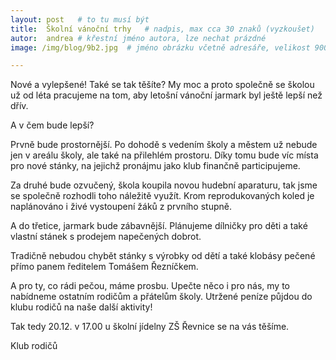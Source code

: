 ```yaml
---
layout: post   # to tu musí být
title:  Školní vánoční trhy   # nadpis, max cca 30 znaků (vyzkoušet)
autor:  andrea # křestní jméno autora, lze nechat prázdné
image: /img/blog/9b2.jpg  # jméno obrázku včetně adresáře, velikost 900x600

---
```

Nové a vylepšené! Také se tak těšíte? My moc a proto společně se školou už od léta pracujeme na tom, aby letošní vánoční jarmark byl ještě lepší než dřív. 

<!--vice-->

A v čem bude lepší? 

Prvně bude prostornější. Po dohodě s vedením školy a městem už nebude jen v areálu školy, ale také na přilehlém prostoru. Díky tomu bude víc místa pro nové stánky, na jejichž pronájmu jako klub finančně participujeme. 

Za druhé bude ozvučený, škola koupila novou hudební aparaturu, tak jsme se společně rozhodli toho náležitě využít. Krom reprodukovaných koled je naplánováno i živé vystoupení žáků z prvního stupně. 

A do třetice, jarmark bude zábavnější. Plánujeme dílničky pro děti a také vlastní stánek s prodejem napečených dobrot.

Tradičně nebudou chybět stánky s výrobky od dětí a také klobásy pečené přímo panem ředitelem Tomášem Řezníčkem.

A pro ty, co rádi pečou, máme prosbu. Upečte něco i pro nás, my to nabídneme ostatním rodičům a přátelům školy.  Utržené peníze půjdou do klubu rodičů na naše další aktivity!  

Tak tedy 20.12. v 17.00 u školní jídelny ZŠ Řevnice se na vás těšíme.

Klub rodičů


<!--quote-->
